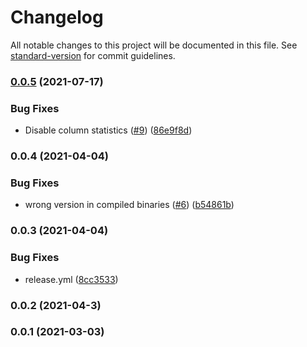 # Changelog

All notable changes to this project will be documented in this file. See [standard-version](https://github.com/conventional-changelog/standard-version) for commit guidelines.

### [0.0.5](https://github.com/jabali2004/strapi-data-replicator/compare/v0.0.4...v0.0.5) (2021-07-17)


### Bug Fixes

* Disable column statistics ([#9](https://github.com/jabali2004/strapi-data-replicator/issues/9)) ([86e9f8d](https://github.com/jabali2004/strapi-data-replicator/commit/86e9f8d09258fab155005685edbc14c6240829c6))

### 0.0.4 (2021-04-04)


### Bug Fixes

* wrong version in compiled binaries ([#6](https://github.com/jabali2004/strapi-data-replicator/issues/6)) ([b54861b](https://github.com/jabali2004/strapi-data-replicator/commit/b54861b6c86f6c71c0922b545469eb1ec760e494))

### 0.0.3 (2021-04-04)


### Bug Fixes

* release.yml ([8cc3533](https://github.com/jabali2004/strapi-data-replicator/commit/8cc3533e553b66a9c359534800880768fbe4012f))

### 0.0.2 (2021-04-3)

### 0.0.1 (2021-03-03)
